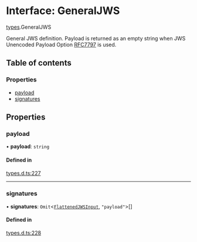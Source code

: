 # Interface: GeneralJWS

[types](../modules/types.md).GeneralJWS

General JWS definition. Payload is returned as an empty
string when JWS Unencoded Payload Option
[RFC7797](https://tools.ietf.org/html/rfc7797) is used.

## Table of contents

### Properties

- [payload](types.GeneralJWS.md#payload)
- [signatures](types.GeneralJWS.md#signatures)

## Properties

### payload

• **payload**: `string`

#### Defined in

[types.d.ts:227](https://github.com/panva/jose/blob/v3.15.5/src/types.d.ts#L227)

___

### signatures

• **signatures**: `Omit`<[`FlattenedJWSInput`](types.FlattenedJWSInput.md), ``"payload"``\>[]

#### Defined in

[types.d.ts:228](https://github.com/panva/jose/blob/v3.15.5/src/types.d.ts#L228)
